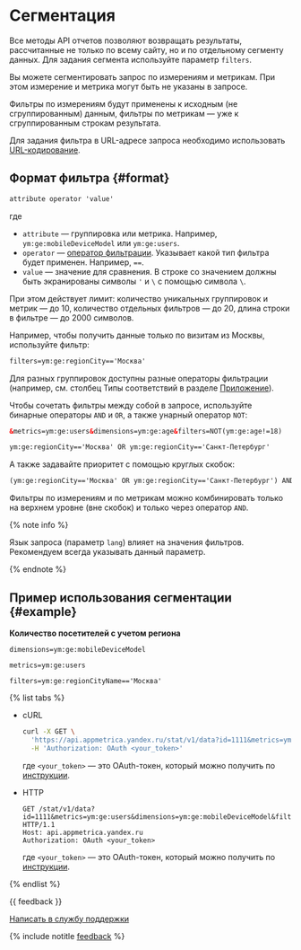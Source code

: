 # Сегментация

Все методы API отчетов позволяют возвращать результаты, рассчитанные не только по всему сайту, но и по отдельному сегменту данных. Для задания сегмента используйте параметр `filters`.

Вы можете сегментировать запрос по измерениям и метрикам. При этом измерение и метрика могут быть не указаны в запросе.

Фильтры по измерениям будут применены к исходным (не сгруппированным) данным, фильтры по метрикам — уже к сгруппированным строкам результата.

Для задания фильтра в URL-адресе запроса необходимо использовать [URL-кодирование](http://ru.wikipedia.org/wiki/URL#.D0.9A.D0.BE.D0.B4.D0.B8.D1.80.D0.BE.D0.B2.D0.B0.D0.BD.D0.B8.D0.B5_URL).

## Формат фильтра {#format}

```xml translate=no
attribute operator 'value'
```

где

- `attribute` — группировка или метрика. Например, `ym:ge:mobileDeviceModel` или `ym:ge:users`.
- `operator` — [оператор фильтрации](../api_v1/relations/relations.md). Указывает какой тип фильтра будет применен. Например, `==`.
- `value` — значение для сравнения. В строке со значением должны быть экранированы символы `'` и `\` с помощью символа `\`.

При этом действует лимит: количество уникальных группировок и метрик — до 10, количество отдельных фильтров — до 20, длина строки в фильтре — до 2000 символов.

Например, чтобы получить данные только по визитам из Москвы, используйте фильтр:

```xml translate=no
filters=ym:ge:regionCity=='Москва'
```

Для разных группировок доступны разные операторы фильтрации (например, см. столбец Типы соответствий в разделе [Приложение](attributes/mobmet_events/app.md)).

Чтобы сочетать фильтры между собой в запросе, используйте бинарные операторы `AND` и `OR`, а также унарный оператор `NOT`:

```xml translate=no
&metrics=ym:ge:users&dimensions=ym:ge:age&filters=NOT(ym:ge:age!=18)
```

```xml translate=no
ym:ge:regionCity=='Москва' OR ym:ge:regionCity=='Санкт-Петербург'
```

А также задавайте приоритет с помощью круглых скобок:

```xml translate=no
(ym:ge:regionCity=='Москва' OR ym:ge:regionCity=='Санкт-Петербург') AND ym:ge:gender=='мужской'
```

Фильтры по измерениям и по метрикам можно комбинировать только на верхнем уровне (вне скобок) и только через оператор `AND`.


{% note info %}

Язык запроса (параметр `lang`) влияет на значения фильтров. Рекомендуем всегда указывать данный параметр.

{% endnote %}

## Пример использования сегментации {#example}

**Количество посетителей с учетом региона**

`dimensions=ym:ge:mobileDeviceModel`
 
`metrics=ym:ge:users`
 
`filters=ym:ge:regionCityName=='Москва'`
 
{% list tabs %}
 
- cURL
 
  ```bash translate=no
  curl -X GET \
    'https://api.appmetrica.yandex.ru/stat/v1/data?id=1111&metrics=ym:ge:users&dimensions=ym:ge:mobileDeviceModel&filters=ym:ge:regionCityName==%27Москва%27' \
    -H 'Authorization: OAuth <your_token>'
  ```

  где `<your_token>` — это OAuth-токен, который можно получить по [инструкции](../intro/authorization.md#get-oauth-token).

- HTTP

  ```http translate=no
  GET /stat/v1/data?id=1111&metrics=ym:ge:users&dimensions=ym:ge:mobileDeviceModel&filters=ym:ge:regionCityName=='Москва' HTTP/1.1
  Host: api.appmetrica.yandex.ru
  Authorization: OAuth <your_token>
  ```

  где `<your_token>` — это OAuth-токен, который можно получить по [инструкции](../intro/authorization.md#get-oauth-token).

{% endlist %}

{{ feedback }}

<a href="../../troubleshooting/feedback-new.html">
  <span class="button">Написать в службу поддержки</span>
</a>

{% include notitle [feedback](../../_includes/feedback-button.md) %}
